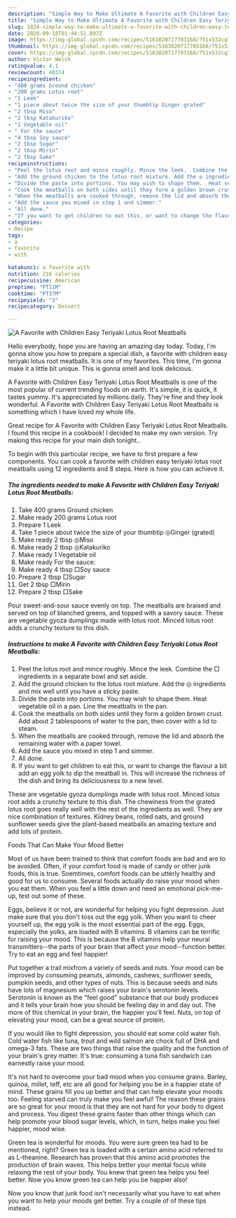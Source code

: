 ```yaml
---
description: "Simple Way to Make Ultimate A Favorite with Children Easy Teriyaki Lotus Root Meatballs"
title: "Simple Way to Make Ultimate A Favorite with Children Easy Teriyaki Lotus Root Meatballs"
slug: 1824-simple-way-to-make-ultimate-a-favorite-with-children-easy-teriyaki-lotus-root-meatballs
date: 2020-09-18T01:44:51.897Z
image: https://img-global.cpcdn.com/recipes/5163820717703168/751x532cq70/a-favorite-with-children-easy-teriyaki-lotus-root-meatballs-recipe-main-photo.jpg
thumbnail: https://img-global.cpcdn.com/recipes/5163820717703168/751x532cq70/a-favorite-with-children-easy-teriyaki-lotus-root-meatballs-recipe-main-photo.jpg
cover: https://img-global.cpcdn.com/recipes/5163820717703168/751x532cq70/a-favorite-with-children-easy-teriyaki-lotus-root-meatballs-recipe-main-photo.jpg
author: Victor Welch
ratingvalue: 4.1
reviewcount: 40374
recipeingredient:
- "400 grams Ground chicken"
- "200 grams Lotus root"
- "1 Leek"
- "1 piece about twice the size of your thumbtip Ginger grated"
- "2 tbsp Miso"
- "2 tbsp Katakuriko"
- "1 Vegetable oil"
- " For the sauce"
- "4 tbsp Soy sauce"
- "2 tbsp Sugar"
- "2 tbsp Mirin"
- "2 tbsp Sake"
recipeinstructions:
- "Peel the lotus root and mince roughly. Mince the leek.  Combine the □ ingredients in a separate bowl and set aside."
- "Add the ground chicken to the lotus root mixture. Add the ◎ ingredients and mix well until you have a sticky paste."
- "Divide the paste into portions. You may wish to shape them.  Heat vegetable oil in a pan. Line the meatballs in the pan."
- "Cook the meatballs on both sides until they form a golden brown crust. Add about 2 tablespoons of water to the pan, then cover with a lid to steam."
- "When the meatballs are cooked through, remove the lid and absorb the remaining water with a paper towel."
- "Add the sauce you mixed in step 1 and simmer."
- "All done."
- "If you want to get children to eat this, or want to change the flavour a bit add an egg yolk to dip the meatball in. This will increase the richness of the dish and bring its deliciousness to a new level."
categories:
- Recipe
tags:
- a
- favorite
- with

katakunci: a favorite with 
nutrition: 216 calories
recipecuisine: American
preptime: "PT11M"
cooktime: "PT37M"
recipeyield: "3"
recipecategory: Dessert

---
```



![A Favorite with Children Easy Teriyaki Lotus Root Meatballs](https://img-global.cpcdn.com/recipes/5163820717703168/751x532cq70/a-favorite-with-children-easy-teriyaki-lotus-root-meatballs-recipe-main-photo.jpg)

Hello everybody, hope you are having an amazing day today. Today, I'm gonna show you how to prepare a special dish, a favorite with children easy teriyaki lotus root meatballs. It is one of my favorites. This time, I'm gonna make it a little bit unique. This is gonna smell and look delicious.

A Favorite with Children Easy Teriyaki Lotus Root Meatballs is one of the most popular of current trending foods on earth. It's simple, it is quick, it tastes yummy. It's appreciated by millions daily. They're fine and they look wonderful. A Favorite with Children Easy Teriyaki Lotus Root Meatballs is something which I have loved my whole life.

Great recipe for A Favorite with Children Easy Teriyaki Lotus Root Meatballs. I found this recipe in a cookbook! I decided to make my own version. Try making this recipe for your main dish tonight..


To begin with this particular recipe, we have to first prepare a few components. You can cook a favorite with children easy teriyaki lotus root meatballs using 12 ingredients and 8 steps. Here is how you can achieve it.

<!--inarticleads1-->

##### The ingredients needed to make A Favorite with Children Easy Teriyaki Lotus Root Meatballs:

1. Take 400 grams Ground chicken
1. Make ready 200 grams Lotus root
1. Prepare 1 Leek
1. Take 1 piece about twice the size of your thumbtip ◎Ginger (grated)
1. Make ready 2 tbsp ◎Miso
1. Make ready 2 tbsp ◎Katakuriko
1. Make ready 1 Vegetable oil
1. Make ready  For the sauce:
1. Make ready 4 tbsp □Soy sauce
1. Prepare 2 tbsp □Sugar
1. Get 2 tbsp □Mirin
1. Prepare 2 tbsp □Sake


Pour sweet-and-sour sauce evenly on top. The meatballs are braised and served on top of blanched greens, and topped with a savory sauce. These are vegetable gyoza dumplings made with lotus root. Minced lotus root adds a crunchy texture to this dish. 

<!--inarticleads2-->

##### Instructions to make A Favorite with Children Easy Teriyaki Lotus Root Meatballs:

1. Peel the lotus root and mince roughly. Mince the leek.  Combine the □ ingredients in a separate bowl and set aside.
1. Add the ground chicken to the lotus root mixture. Add the ◎ ingredients and mix well until you have a sticky paste.
1. Divide the paste into portions. You may wish to shape them.  Heat vegetable oil in a pan. Line the meatballs in the pan.
1. Cook the meatballs on both sides until they form a golden brown crust. Add about 2 tablespoons of water to the pan, then cover with a lid to steam.
1. When the meatballs are cooked through, remove the lid and absorb the remaining water with a paper towel.
1. Add the sauce you mixed in step 1 and simmer.
1. All done.
1. If you want to get children to eat this, or want to change the flavour a bit add an egg yolk to dip the meatball in. This will increase the richness of the dish and bring its deliciousness to a new level.


These are vegetable gyoza dumplings made with lotus root. Minced lotus root adds a crunchy texture to this dish. The chewiness from the grated lotus root goes really well with the rest of the ingredients as well. They are nice combination of textures. Kidney beans, rolled oats, and ground sunflower seeds give the plant-based meatballs an amazing texture and add lots of protein. 

Foods That Can Make Your Mood Better


Most of us have been trained to think that comfort foods are bad and are to be avoided. Often, if your comfort food is made of candy or other junk foods, this is true. Soemtimes, comfort foods can be utterly healthy and good for us to consume. Several foods actually do raise your mood when you eat them. When you feel a little down and need an emotional pick-me-up, test out some of these.

Eggs, believe it or not, are wonderful for helping you fight depression. Just make sure that you don't toss out the egg yolk. When you want to cheer yourself up, the egg yolk is the most essential part of the egg. Eggs, especially the yolks, are loaded with B vitamins. B vitamins can be terrific for raising your mood. This is because the B vitamins help your neural transmitters--the parts of your brain that affect your mood--function better. Try to eat an egg and feel happier!

Put together a trail mixfrom a variety of seeds and nuts. Your mood can be improved by consuming peanuts, almonds, cashews, sunflower seeds, pumpkin seeds, and other types of nuts. This is because seeds and nuts have lots of magnesium which raises your brain's serotonin levels. Serotonin is known as the "feel good" substance that our body produces and it tells your brain how you should be feeling day in and day out. The more of this chemical in your brain, the happier you'll feel. Nuts, on top of elevating your mood, can be a great source of protein.

If you would like to fight depression, you should eat some cold water fish. Cold water fish like tuna, trout and wild salmon are chock full of DHA and omega-3 fats. These are two things that raise the quality and the function of your brain's grey matter. It's true: consuming a tuna fish sandwich can earnestly raise your mood. 

It's not hard to overcome your bad mood when you consume grains. Barley, quinoa, millet, teff, etc are all good for helping you be in a happier state of mind. These grains fill you up better and that can help elevate your moods too. Feeling starved can truly make you feel awful! The reason these grains are so great for your mood is that they are not hard for your body to digest and process. You digest these grains faster than other things which can help promote your blood sugar levels, which, in turn, helps make you feel happier, mood wise.

Green tea is wonderful for moods. You were sure green tea had to be mentioned, right? Green tea is loaded with a certain amino acid referred to as L-theanine. Research has proven that this amino acid promotes the production of brain waves. This helps better your mental focus while relaxing the rest of your body. You knew that green tea helps you feel better. Now you know green tea can help you be happier also!

Now you know that junk food isn't necessarily what you have to eat when you want to help your moods get better. Try  a  couple of  of  these  tips  instead.

